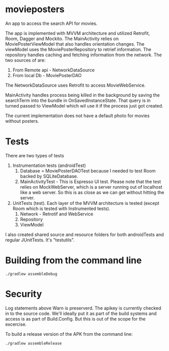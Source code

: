 # movieposters
An app to access the search API for movies.

The app is implemented with MVVM architecture and utilized Retrofit, Room, Dagger and Mockito.
The MainActivity relies on MoviePosterViewModel that also handles orientation
changes. The viewModel uses the MoviePosterRepository to retrief information. The repository
handles caching and fetching information from the network. The two sources of are:
1. From Remote api - NetworkDataSource
2. From local Db - MoviePosterDAO

The NetworkDataSource uses Retrofit to access MovieWebService.

MainActivity handles process being killed in the background by saving the searchTerm into the
bundle in OnSavedInstanceState. That query is in turned passed to ViewModel which wil use it
if the process just got created.

The current implementation does not have a default photo for movies without posters.

# Tests

There are two types of tests
1. Instrumentation tests (androidTest)
    1. Database = MoviePosterDAOTest because I needed to test Room backed by SQLiteDatabase.
    2. MainActivityTest - This is Espresso UI test. Please note that the test relies on MockWebServer,
  which is a server running out of localhost like a web server. So this is as close as we can get
  without hitting the server.
2. UnitTests (test). Each layer of the MVVM architecture is tested (except Room which is tested
with Instrumented tests).
    1. Network - Retrotif and WebService
    2. Repository
    3. ViewModel

I also created shared source and resource folders for both androidTests and regular JUnitTests.
It's "testutils".

# Building from the command line

```
./gradlew assembleDebug
```

# Security

Log statements above Warn is preserverd.
The apikey is currently checked in to the source code. We'll ideally put it as part of the build
systems and access is as part of Build.Config. But this is out of the scope for the excercise.

To build a release version of the APK from the command line:

```
./gradlew assembleRelease
```
